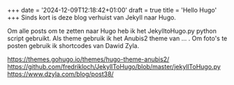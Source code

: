 +++
date = '2024-12-09T12:18:42+01:00'
draft = true
title = 'Hello Hugo'
+++
Sinds kort is deze blog verhuist van Jekyll naar Hugo.


Om alle posts om te zetten naar Hugo heb ik het JekylltoHugo.py python script gebruikt.
Als theme gebruik ik het Anubis2 theme van ... .
Om foto's te posten gebruik ik shortcodes van Dawid Zyla.

https://themes.gohugo.io/themes/hugo-theme-anubis2/
https://github.com/fredrikloch/JekyllToHugo/blob/master/jekyllToHugo.py
https://www.dzyla.com/blog/post38/